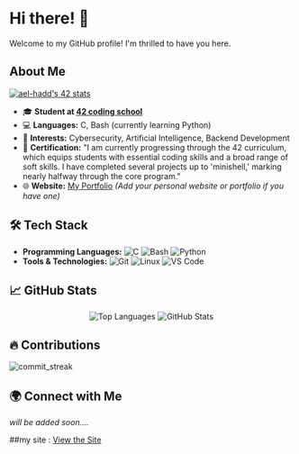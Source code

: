 # Hi there! 👋

Welcome to my GitHub profile! I'm thrilled to have you here.

## About Me

[![ael-hadd's 42 stats](https://badge.mediaplus.ma/green/hboudar)](https://profile.intra.42.fr/users/hboudar)
- 🎓 **Student at [42 coding school](https://www.42.fr/)**
- 💻 **Languages:** C, Bash (currently learning Python)
- 🌱 **Interests:** Cybersecurity, Artificial Intelligence, Backend Development
- 📜 **Certification:** "I am currently progressing through the 42 curriculum, which equips students with essential coding skills and a broad range of soft skills. I have completed several projects up to 'minishell,' marking nearly halfway through the core program."
- 🌐 **Website:** [My Portfolio](https://yourportfolio.com) _(Add your personal website or portfolio if you have one)_

## 🛠️ Tech Stack

- **Programming Languages:** ![C](https://img.shields.io/badge/C-00599C?style=flat&logo=c&logoColor=white) ![Bash](https://img.shields.io/badge/Bash-4EAA25?style=flat&logo=gnu-bash&logoColor=white) ![Python](https://img.shields.io/badge/Python-3776AB?style=flat&logo=python&logoColor=white)
- **Tools & Technologies:** ![Git](https://img.shields.io/badge/Git-F05032?style=flat&logo=git&logoColor=white) ![Linux](https://img.shields.io/badge/Linux-FCC624?style=flat&logo=linux&logoColor=white) ![VS Code](https://img.shields.io/badge/VS%20Code-007ACC?style=flat&logo=visual-studio-code&logoColor=white)

## 📈 GitHub Stats

<div align="center">
  <img src="https://github-readme-stats.vercel.app/api/top-langs?username=Cloneg7&show_icons=true&locale=en&layout=compact&theme=dark&bg_color=000000&text_color=ffffff" alt="Top Languages" />
  <img src="https://github-readme-stats.vercel.app/api?username=Cloneg7&show_icons=true&locale=en&theme=dark&bg_color=000000" alt="GitHub Stats" />
</div>

## 🔥 Contributions
  ![commit_streak](https://github-readme-streak-stats.herokuapp.com/?user=Cloneg7&theme=dark&hide_border=false)  

## 🌍 Connect with Me

  _will be added soon...._

##my site : [View the Site](https://hboudar.github.io/the-site/)
<!--
**Cloneg7/Cloneg7** is a ✨ special ✨ repository because its `README.md` (this file) appears on your GitHub profile.
You can click the Preview link to take a look at your changes.
-->


